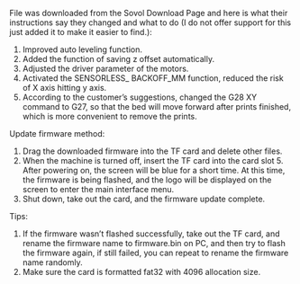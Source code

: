 File was downloaded from the Sovol Download Page and here is what their instructions say they changed and what to do (I do not offer support for this just added it to make it easier to find.):

1. Improved auto leveling function.
2. Added the function of saving z offset automatically.
3. Adjusted the driver parameter of the motors.
4. Activated the SENSORLESS_ BACKOFF_MM function, reduced the risk of X axis hitting y axis.
5. According to the customer’s suggestions, changed the G28 XY command to G27, so that the bed will move forward after prints finished, which is more convenient to remove the prints.

Update firmware method: 
1. Drag the downloaded firmware into the TF card and delete other files.
2. When the machine is turned off, insert the TF card into the card slot 5. After powering on, the screen will be blue for a short time. At this time, the firmware is being flashed, and the logo will be displayed on the screen to enter the main interface menu. 
3. Shut down, take out the card, and the firmware update complete.

Tips: 
1. If the firmware wasn’t flashed successfully, take out the TF card, and rename the firmware name to firmware.bin on PC, and then try to flash the firmware again, if still failed, you can repeat to rename the firmware name randomly.
2. Make sure the card is formatted fat32 with 4096 allocation size. 
